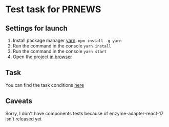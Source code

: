 <h1>Test task for PRNEWS</h1>

Settings for launch
-----------------------------------

1. Install package manager [yarn](https://yarnpkg.com/).
```npm install -g yarn```
2. Run the command in the console ```yarn install```
3. Run the command in the console ```yarn start```
4. Open the project [in browser](http://localhost:3000)

Task
-----------------------------------
You can find the task conditions <a href="https://github.com/Alexander2317/test-task-prnews/blob/master/task/CheckoutTask.pdf">here</a>

Caveats
-----------------------------------
Sorry, I don't have components tests because of enzyme-adapter-react-17 isn't released yet